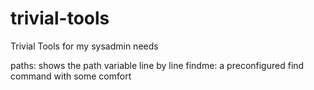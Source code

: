 # trivial-tools
Trivial Tools for my sysadmin needs

paths: shows the path variable line by line
findme: a preconfigured find command with some comfort 
